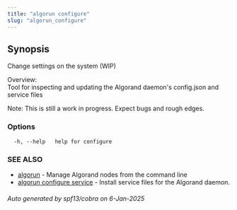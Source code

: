 ```yaml
---
title: "algorun configure"
slug: "algorun_configure"
---
```

## Synopsis                             
                                                                                    
                                                                                    
Change settings on the system (WIP)                                                 
                                                                                    
Overview:                                                                           
Tool for inspecting and updating the Algorand daemon's config.json and service files
                                                                                    
Note: This is still a work in progress. Expect bugs and rough edges.                

### Options

```
  -h, --help   help for configure
```

### SEE ALSO

* [algorun](/reference/algorun)	 - Manage Algorand nodes from the command line
* [algorun configure service](/reference/algorun_configure_service)	 - Install service files for the Algorand daemon.

###### Auto generated by spf13/cobra on 6-Jan-2025
